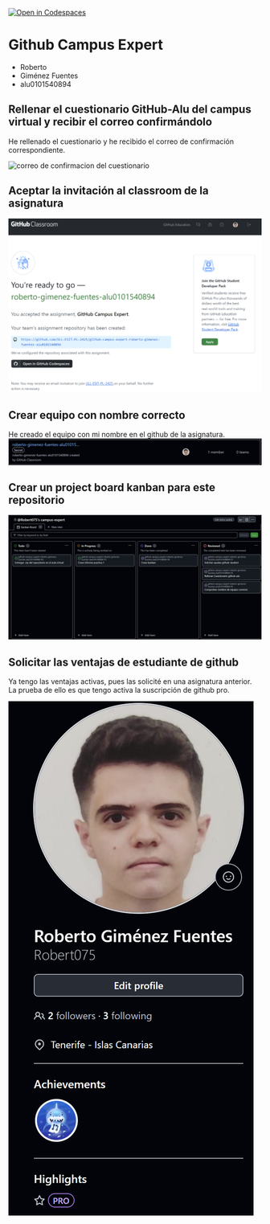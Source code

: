 [![Open in Codespaces](https://classroom.github.com/assets/launch-codespace-2972f46106e565e64193e422d61a12cf1da4916b45550586e14ef0a7c637dd04.svg)](https://classroom.github.com/open-in-codespaces?assignment_repo_id=17880266)
# Github Campus Expert 

- Roberto 
- Giménez Fuentes 
- alu0101540894

## Rellenar el cuestionario GitHub-Alu del campus virtual y recibir el correo confirmándolo
He rellenado el cuestionario y he recibido el correo de confirmación correspondiente.

![correo de confirmacion del cuestionario](docs/captura_confirmación_email.png)

## Aceptar la invitación al classroom de la asignatura
![github-classroom](docs/github_classroom.png)

## Crear equipo con nombre correcto
He creado el equipo con mi nombre en el github de la asignatura.
![equipo](docs/captura_grupo_github.png)



## Crear un project board kanban para este repositorio

![project board kanban](docs/project_board.png)

## Solicitar las ventajas de estudiante de github
Ya tengo las ventajas activas, pues las solicité en una asignatura anterior. La prueba de ello es que tengo activa la suscripción de github pro.

![github pro](docs/captura_student_github.png)
